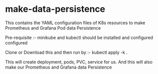 # make-data-persistence
This contains the YAML configuration files of K8s resources to make Prometheus and Grafana Pod data Persistence 

Pre-requisite :-
minikube and kubectl should be installed and configured configured

Clone or Download this and then run by :-
kubectl apply -k .

This will create deployment, pods, PVC, service for us. And this will also make our Prometheus and Grafana data Persistence
